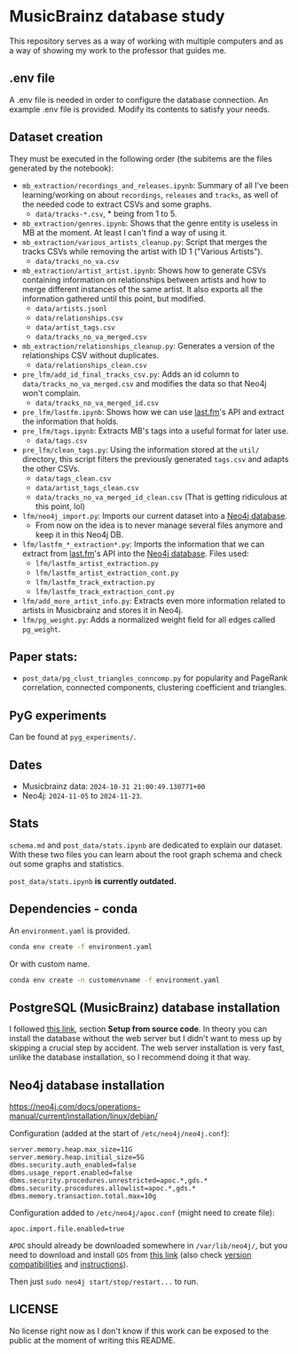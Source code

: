 # MusicBrainz database study

This repository serves as a way of working with multiple computers and as a way of showing my work to the professor that guides me.

## .env file

A .env file is needed in order to configure the database connection. An example .env file is provided. Modify its contents to satisfy your needs.

## Dataset creation

They must be executed in the following order (the subitems are the files generated by the notebook):

- `mb_extraction/recordings_and_releases.ipynb`: Summary of all I've been learning/working on about `recordings`, `releases` and `tracks`, as well of the needed code to extract CSVs and some graphs.
    - `data/tracks-*.csv`, * being from 1 to 5.
- `mb_extraction/genres.ipynb`: Shows that the genre entity is useless in MB at the moment. At least I can't find a way of using it.
- `mb_extraction/various_artists_cleanup.py`: Script that merges the tracks CSVs while removing the artist with ID 1 ("Various Artists").
    - `data/tracks_no_va.csv`
- `mb_extraction/artist_artist.ipynb`: Shows how to generate CSVs containing information on relationships between artists and how to merge different instances of the same artist. It also exports all the information gathered until this point, but modified.
    - `data/artists.jsonl`
    - `data/relationships.csv`
    - `data/artist_tags.csv`
    - `data/tracks_no_va_merged.csv`
- `mb_extraction/relationships_cleanup.py`: Generates a version of the relationships CSV without duplicates.
    - `data/relationships_clean.csv`
- `pre_lfm/add_id_final_tracks_csv.py`: Adds an id column to `data/tracks_no_va_merged.csv` and modifies the data so that Neo4j won't complain.
    - `data/tracks_no_va_merged_id.csv`
- `pre_lfm/lastfm.ipynb`: Shows how we can use [last.fm](https://www.last.fm/)'s API and extract the information that holds.
- `pre_lfm/tags.ipynb`: Extracts MB's tags into a useful format for later use.
    - `data/tags.csv`
- `pre_lfm/clean_tags.py`: Using the information stored at the `util/` directory, this script filters the previously generated `tags.csv` and adapts the other CSVs.
    - `data/tags_clean.csv`
    - `data/artist_tags_clean.csv`
    - `data/tracks_no_va_merged_id_clean.csv` (That is getting ridiculous at this point, lol)
- `lfm/neo4j_import.py`: Imports our current dataset into a [Neo4j database](https://neo4j.com/).
    - From now on the idea is to never manage several files anymore and keep it in this Neo4j DB.
- `lfm/lastfm_*_extraction*.py`: Imports the information that we can extract from [last.fm](https://www.last.fm/)'s API into the [Neo4j database](https://neo4j.com/). Files used:
    - `lfm/lastfm_artist_extraction.py`
    - `lfm/lastfm_artist_extraction_cont.py`
    - `lfm/lastfm_track_extraction.py`
    - `lfm/lastfm_track_extraction_cont.py`
- `lfm/add_more_artist_info.py`: Extracts even more information related to artists in Musicbrainz and stores it in Neo4j.
- `lfm/pg_weight.py`: Adds a normalized weight field for all edges called `pg_weight`.

## Paper stats:

- `post_data/pg_clust_triangles_conncomp.py` for popularity and PageRank correlation, connected components, clustering coefficient and triangles.

## PyG experiments

Can be found at `pyg_experiments/`.

## Dates

- Musicbrainz data: `2024-10-31 21:00:49.130771+00`
- Neo4j: `2024-11-05` to `2024-11-23`.

## Stats

`schema.md` and `post_data/stats.ipynb` are dedicated to explain our dataset. With these two files you can learn about the root graph schema and check out some graphs and statistics.

`post_data/stats.ipynb` **is currently outdated.**

## Dependencies - conda

An `environment.yaml` is provided.

```bash
conda env create -f environment.yaml
```

Or with custom name.

```bash
conda env create -n customenvname -f environment.yaml
```

## PostgreSQL (MusicBrainz) database installation

I followed [this link](https://musicbrainz.org/doc/MusicBrainz_Server/Setup), section **Setup from source code**. In theory you can install the database without the web server but I didn't want to mess up by skipping a crucial step by accident. The web server installation is very fast, unlike the database installation, so I recommend doing it that way.

## Neo4j database installation

https://neo4j.com/docs/operations-manual/current/installation/linux/debian/


Configuration (added at the start of `/etc/neo4j/neo4j.conf`):

```
server.memory.heap.max_size=11G
server.memory.heap.initial_size=5G
dbms.security.auth_enabled=false
dbms.usage_report.enabled=false
dbms.security.procedures.unrestricted=apoc.*,gds.*
dbms.security.procedures.allowlist=apoc.*,gds.*
dbms.memory.transaction.total.max=10g
```

Configuration added to `/etc/neo4j/apoc.conf` (might need to create file):

```
apoc.import.file.enabled=true
```

`APOC` should already be downloaded somewhere in `/var/lib/neo4j/`, but you need to download and install `GDS` from [this link](https://neo4j.com/deployment-center/#gds-tab) (also check [version compatibilities](https://neo4j.com/docs/graph-data-science/current/installation/supported-neo4j-versions/) and [instructions](https://neo4j.com/docs/graph-data-science/current/installation/neo4j-server/)).

Then just `sudo neo4j start/stop/restart...` to run.

## LICENSE

No license right now as I don't know if this work can be exposed to the public at the moment of writing this README.
